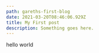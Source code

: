 ```yaml
---
path: gareths-first-blog
date: 2021-03-20T08:46:06.929Z
title: My First post
description: Something goes here.
---
```

hello world